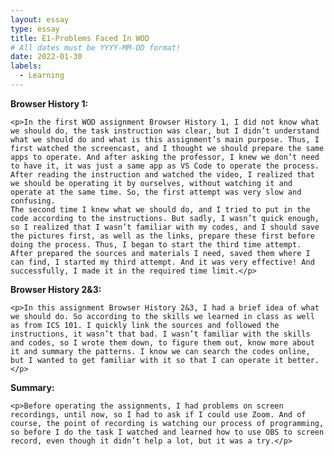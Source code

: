 ```yaml
---
layout: essay
type: essay
title: E1-Problems Faced In WOD
# All dates must be YYYY-MM-DD format!
date: 2022-01-30
labels:
  - Learning
---
```

**Browser History 1:**

	<p>In the first WOD assignment Browser History 1, I did not know what we should do, the task instruction was clear, but I didn’t understand what we should do and what is this assignment’s main purpose. Thus, I first watched the screencast, and I thought we should prepare the same apps to operate. And after asking the professor, I knew we don’t need to have it, it was just a same app as VS Code to operate the process. After reading the instruction and watched the video, I realized that we should be operating it by ourselves, without watching it and operate at the same time. So, the first attempt was very slow and confusing.
	The second time I knew what we should do, and I tried to put in the code according to the instructions. But sadly, I wasn’t quick enough, so I realized that I wasn’t familiar with my codes, and I should save the pictures first, as well as the links, prepare these first before doing the process. Thus, I began to start the third time attempt.
	After prepared the sources and materials I need, saved them where I can find, I started my third attempt. And it was very effective! And successfully, I made it in the required time limit.</p>
	
**Browser History 2&3:**

	<p>In this assignment Browser History 2&3, I had a brief idea of what we should do. So according to the skills we learned in class as well as from ICS 101. I quickly link the sources and followed the instructions, it wasn’t that bad. I wasn’t familiar with the skills and codes, so I wrote them down, to figure them out, know more about it and summary the patterns. I know we can search the codes online, but I wanted to get familiar with it so that I can operate it better.</p>

**Summary:**

	<p>Before operating the assignments, I had problems on screen recordings, until now, so I had to ask if I could use Zoom. And of course, the point of recording is watching our process of programming, so before I do the task I watched and learned how to use OBS to screen record, even though it didn’t help a lot, but it was a try.</p>
